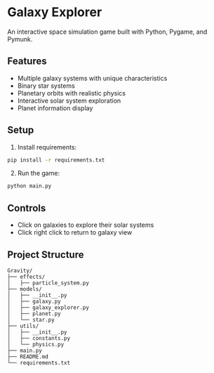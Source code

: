 # Galaxy Explorer

An interactive space simulation game built with Python, Pygame, and Pymunk.

## Features

- Multiple galaxy systems with unique characteristics
- Binary star systems
- Planetary orbits with realistic physics
- Interactive solar system exploration
- Planet information display

## Setup

1. Install requirements:
```bash
pip install -r requirements.txt
```

2. Run the game:
```bash
python main.py
```

## Controls

- Click on galaxies to explore their solar systems
- Click right click to return to galaxy view

## Project Structure

```
Gravity/
├── effects/
│   ├── particle_system.py
├── models/
│   ├── __init__.py
│   ├── galaxy.py
│   ├── galaxy_explorer.py
│   ├── planet.py
│   └── star.py
├── utils/
│   ├── __init__.py
│   ├── constants.py
│   └── physics.py
├── main.py
├── README.md
└── requirements.txt
```
